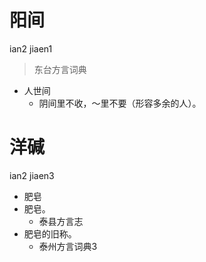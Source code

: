 # 阳间
ian2 jiaen1
> 东台方言词典
- 人世间
  - 阴间里不收，～里不要（形容多余的人）。

# 洋碱
ian2 jiaen3
+ 肥皂
+ 肥皂。
  * 泰县方言志
+ 肥皂的旧称。
  * 泰州方言词典3
